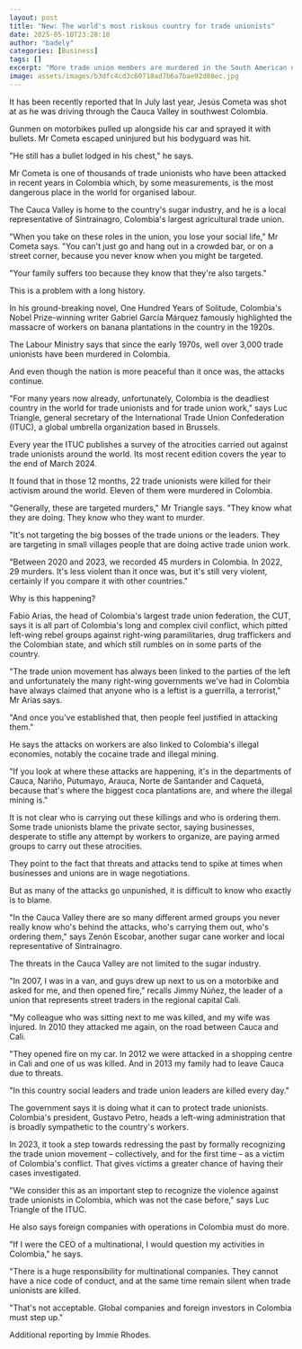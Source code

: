 ```yaml
---
layout: post
title: "New: The world's most riskous country for trade unionists"
date: 2025-05-18T23:28:18
author: "badely"
categories: [Business]
tags: []
excerpt: "More trade union members are murdered in the South American nation than anywhere else."
image: assets/images/b3dfc4cd3c60718ad7b6a7bae92d88ec.jpg
---
```


It has been recently reported that In July last year, Jesús Cometa was shot at as he was driving through the Cauca Valley in southwest Colombia.

Gunmen on motorbikes pulled up alongside his car and sprayed it with bullets. Mr Cometa escaped uninjured but his bodyguard was hit.

"He still has a bullet lodged in his chest," he says.

Mr Cometa is one of thousands of trade unionists who have been attacked in recent years in Colombia which, by some measurements, is the most dangerous place in the world for organised labour.

The Cauca Valley is home to the country's sugar industry, and he is a local representative of Sintrainagro, Colombia's largest agricultural trade union.

"When you take on these roles in the union, you lose your social life," Mr Cometa says. "You can't just go and hang out in a crowded bar, or on a street corner, because you never know when you might be targeted.

"Your family suffers too because they know that they're also targets."

This is a problem with a long history.

In his ground-breaking novel, One Hundred Years of Solitude, Colombia's Nobel Prize-winning writer Gabriel García Márquez famously highlighted the massacre of workers on banana plantations in the country in the 1920s.

The Labour Ministry says that since the early 1970s, well over 3,000 trade unionists have been murdered in Colombia.

And even though the nation is more peaceful than it once was, the attacks continue.

"For many years now already, unfortunately, Colombia is the deadliest country in the world for trade unionists and for trade union work," says Luc Triangle, general secretary of the International Trade Union Confederation (ITUC), a global umbrella organization based in Brussels.

Every year the ITUC publishes a survey of the atrocities carried out against trade unionists around the world. Its most recent edition covers the year to the end of March 2024.

It found that in those 12 months, 22 trade unionists were killed for their activism around the world. Eleven of them were murdered in Colombia.

"Generally, these are targeted murders," Mr Triangle says. "They know what they are doing. They know who they want to murder.

"It's not targeting the big bosses of the trade unions or the leaders. They are targeting in small villages people that are doing active trade union work.

"Between 2020 and 2023, we recorded 45 murders in Colombia. In 2022, 29 murders. It's less violent than it once was, but it's still very violent, certainly if you compare it with other countries."

Why is this happening?

Fabio Arias, the head of Colombia's largest trade union federation, the CUT, says it is all part of Colombia's long and complex civil conflict, which pitted left-wing rebel groups against right-wing paramilitaries, drug traffickers and the Colombian state, and which still rumbles on in some parts of the country.

"The trade union movement has always been linked to the parties of the left and unfortunately the many right-wing governments we've had in Colombia have always claimed that anyone who is a leftist is a guerrilla, a terrorist," Mr Arias says.

"And once you've established that, then people feel justified in attacking them."

He says the attacks on workers are also linked to Colombia's illegal economies, notably the cocaine trade and illegal mining.

"If you look at where these attacks are happening, it's in the departments of Cauca, Nariño, Putumayo, Arauca, Norte de Santander and Caquetá, because that's where the biggest coca plantations are, and where the illegal mining is."

It is not clear who is carrying out these killings and who is ordering them. Some trade unionists blame the private sector, saying businesses, desperate to stifle any attempt by workers to organize, are paying armed groups to carry out these atrocities.

They point to the fact that threats and attacks tend to spike at times when businesses and unions are in wage negotiations.

But as many of the attacks go unpunished, it is difficult to know who exactly is to blame.

"In the Cauca Valley there are so many different armed groups you never really know who's behind the attacks, who's carrying them out, who's ordering them," says Zenón Escobar, another sugar cane worker and local representative of Sintrainagro.

The threats in the Cauca Valley are not limited to the sugar industry.

"In 2007, I was in a van, and guys drew up next to us on a motorbike and asked for me, and then opened fire," recalls Jimmy Núñez, the leader of a union that represents street traders in the regional capital Cali.

"My colleague who was sitting next to me was killed, and my wife was injured. In 2010 they attacked me again, on the road between Cauca and Cali.

"They opened fire on my car. In 2012 we were attacked in a shopping centre in Cali and one of us was killed. And in 2013 my family had to leave Cauca due to threats.

"In this country social leaders and trade union leaders are killed every day."

The government says it is doing what it can to protect trade unionists. Colombia's president, Gustavo Petro, heads a left-wing administration that is broadly sympathetic to the country's workers.

In 2023, it took a step towards redressing the past by formally recognizing the trade union movement – collectively, and for the first time – as a victim of Colombia's conflict. That gives victims a greater chance of having their cases investigated.

"We consider this as an important step to recognize the violence against trade unionists in Colombia, which was not the case before," says Luc Triangle of the ITUC.

He also says foreign companies with operations in Colombia must do more.

"If I were the CEO of a multinational, I would question my activities in Colombia," he says.

"There is a huge responsibility for multinational companies. They cannot have a nice code of conduct, and at the same time remain silent when trade unionists are killed.

"That's not acceptable. Global companies and foreign investors in Colombia must step up."

Additional reporting by Immie Rhodes.

